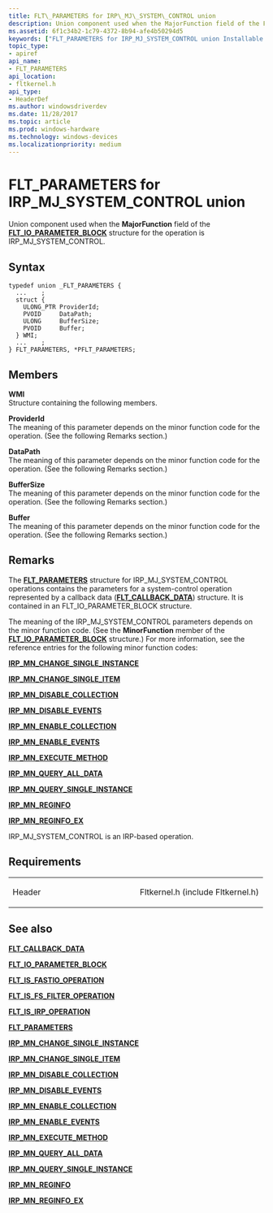 ```yaml
---
title: FLT\_PARAMETERS for IRP\_MJ\_SYSTEM\_CONTROL union
description: Union component used when the MajorFunction field of the FLT\_IO\_PARAMETER\_BLOCK structure for the operation is IRP\_MJ\_SYSTEM\_CONTROL.
ms.assetid: 6f1c34b2-1c79-4372-8b94-afe4b50294d5
keywords: ["FLT_PARAMETERS for IRP_MJ_SYSTEM_CONTROL union Installable File System Drivers", "FLT_PARAMETERS union Installable File System Drivers", "PFLT_PARAMETERS union pointer Installable File System Drivers"]
topic_type:
- apiref
api_name:
- FLT_PARAMETERS
api_location:
- fltkernel.h
api_type:
- HeaderDef
ms.author: windowsdriverdev
ms.date: 11/28/2017
ms.topic: article
ms.prod: windows-hardware
ms.technology: windows-devices
ms.localizationpriority: medium
---
```


# FLT\_PARAMETERS for IRP\_MJ\_SYSTEM\_CONTROL union


Union component used when the **MajorFunction** field of the [**FLT\_IO\_PARAMETER\_BLOCK**](https://msdn.microsoft.com/library/windows/hardware/ff544638) structure for the operation is IRP\_MJ\_SYSTEM\_CONTROL.

Syntax
------

```ManagedCPlusPlus
typedef union _FLT_PARAMETERS {
  ...    ;
  struct {
    ULONG_PTR ProviderId;
    PVOID     DataPath;
    ULONG     BufferSize;
    PVOID     Buffer;
  } WMI;
  ...    ;
} FLT_PARAMETERS, *PFLT_PARAMETERS;
```

Members
-------

**WMI**  
Structure containing the following members.

**ProviderId**  
The meaning of this parameter depends on the minor function code for the operation. (See the following Remarks section.)

**DataPath**  
The meaning of this parameter depends on the minor function code for the operation. (See the following Remarks section.)

**BufferSize**  
The meaning of this parameter depends on the minor function code for the operation. (See the following Remarks section.)

**Buffer**  
The meaning of this parameter depends on the minor function code for the operation. (See the following Remarks section.)

Remarks
-------

The [**FLT\_PARAMETERS**](https://msdn.microsoft.com/library/windows/hardware/ff544673) structure for IRP\_MJ\_SYSTEM\_CONTROL operations contains the parameters for a system-control operation represented by a callback data ([**FLT\_CALLBACK\_DATA**](https://msdn.microsoft.com/library/windows/hardware/ff544620)) structure. It is contained in an FLT\_IO\_PARAMETER\_BLOCK structure.

The meaning of the IRP\_MJ\_SYSTEM\_CONTROL parameters depends on the minor function code. (See the **MinorFunction** member of the [**FLT\_IO\_PARAMETER\_BLOCK**](https://msdn.microsoft.com/library/windows/hardware/ff544638) structure.) For more information, see the reference entries for the following minor function codes:

[**IRP\_MN\_CHANGE\_SINGLE\_INSTANCE**](https://msdn.microsoft.com/library/windows/hardware/ff550831)

[**IRP\_MN\_CHANGE\_SINGLE\_ITEM**](https://msdn.microsoft.com/library/windows/hardware/ff550836)

[**IRP\_MN\_DISABLE\_COLLECTION**](https://msdn.microsoft.com/library/windows/hardware/ff550848)

[**IRP\_MN\_DISABLE\_EVENTS**](https://msdn.microsoft.com/library/windows/hardware/ff550851)

[**IRP\_MN\_ENABLE\_COLLECTION**](https://msdn.microsoft.com/library/windows/hardware/ff550857)

[**IRP\_MN\_ENABLE\_EVENTS**](https://msdn.microsoft.com/library/windows/hardware/ff550859)

[**IRP\_MN\_EXECUTE\_METHOD**](https://msdn.microsoft.com/library/windows/hardware/ff550868)

[**IRP\_MN\_QUERY\_ALL\_DATA**](https://msdn.microsoft.com/library/windows/hardware/ff551650)

[**IRP\_MN\_QUERY\_SINGLE\_INSTANCE**](https://msdn.microsoft.com/library/windows/hardware/ff551718)

[**IRP\_MN\_REGINFO**](https://msdn.microsoft.com/library/windows/hardware/ff551731)

[**IRP\_MN\_REGINFO\_EX**](https://msdn.microsoft.com/library/windows/hardware/ff551734)

IRP\_MJ\_SYSTEM\_CONTROL is an IRP-based operation.

Requirements
------------

<table>
<colgroup>
<col width="50%" />
<col width="50%" />
</colgroup>
<tbody>
<tr class="odd">
<td align="left"><p>Header</p></td>
<td align="left">Fltkernel.h (include Fltkernel.h)</td>
</tr>
</tbody>
</table>

## See also


[**FLT\_CALLBACK\_DATA**](https://msdn.microsoft.com/library/windows/hardware/ff544620)

[**FLT\_IO\_PARAMETER\_BLOCK**](https://msdn.microsoft.com/library/windows/hardware/ff544638)

[**FLT\_IS\_FASTIO\_OPERATION**](https://msdn.microsoft.com/library/windows/hardware/ff544645)

[**FLT\_IS\_FS\_FILTER\_OPERATION**](https://msdn.microsoft.com/library/windows/hardware/ff544648)

[**FLT\_IS\_IRP\_OPERATION**](https://msdn.microsoft.com/library/windows/hardware/ff544654)

[**FLT\_PARAMETERS**](https://msdn.microsoft.com/library/windows/hardware/ff544673)

[**IRP\_MN\_CHANGE\_SINGLE\_INSTANCE**](https://msdn.microsoft.com/library/windows/hardware/ff550831)

[**IRP\_MN\_CHANGE\_SINGLE\_ITEM**](https://msdn.microsoft.com/library/windows/hardware/ff550836)

[**IRP\_MN\_DISABLE\_COLLECTION**](https://msdn.microsoft.com/library/windows/hardware/ff550848)

[**IRP\_MN\_DISABLE\_EVENTS**](https://msdn.microsoft.com/library/windows/hardware/ff550851)

[**IRP\_MN\_ENABLE\_COLLECTION**](https://msdn.microsoft.com/library/windows/hardware/ff550857)

[**IRP\_MN\_ENABLE\_EVENTS**](https://msdn.microsoft.com/library/windows/hardware/ff550859)

[**IRP\_MN\_EXECUTE\_METHOD**](https://msdn.microsoft.com/library/windows/hardware/ff550868)

[**IRP\_MN\_QUERY\_ALL\_DATA**](https://msdn.microsoft.com/library/windows/hardware/ff551650)

[**IRP\_MN\_QUERY\_SINGLE\_INSTANCE**](https://msdn.microsoft.com/library/windows/hardware/ff551718)

[**IRP\_MN\_REGINFO**](https://msdn.microsoft.com/library/windows/hardware/ff551731)

[**IRP\_MN\_REGINFO\_EX**](https://msdn.microsoft.com/library/windows/hardware/ff551734)

 

 






